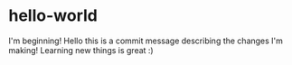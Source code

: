 # hello-world
I'm beginning!
Hello this is a commit message describing the changes I'm making! Learning new things is great :)
